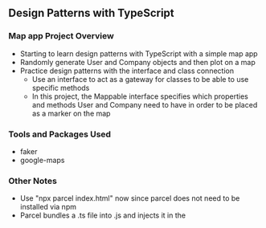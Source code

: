 ## Design Patterns with TypeScript

### Map app Project Overview
- Starting to learn design patterns with TypeScript with a simple map app
- Randomly generate User and Company objects and then plot on a map
- Practice design patterns with the interface and class connection
  - Use an interface to act as a gateway for classes to be able to use specific methods
  - In this project, the Mappable interface specifies which properties and methods User and Company need to have in order to be placed as a marker on the map

### Tools and Packages Used
- faker
- google-maps

### Other Notes
- Use "npx parcel index.html" now since parcel does not need to be installed via npm
- Parcel bundles a .ts file into .js and injects it in the <script> tag where you had the original .ts file